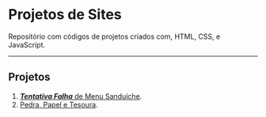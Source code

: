 # Projetos de Sites
Repositório com códigos de projetos criados com, HTML, CSS, e JavaScript.

---

## Projetos

1. [_**Tentativa Falha**_ de Menu Sanduíche](https://github.com/SkyG0D/projetos-js/tree/master/sanduiche-menu).
2. [Pedra, Papel e Tesoura](https://github.com/SkyG0D/projetos-js/tree/master/rock-paper-scissor).
